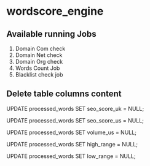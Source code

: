 # wordscore_engine

## Available running Jobs

1. Domain Com check
2. Domain Net check
3. Domain Org check
4. Words Count Job
5. Blacklist check job


## Delete table columns content

UPDATE processed_words SET seo_score_uk = NULL;

UPDATE processed_words SET seo_score_us = NULL;

UPDATE processed_words SET volume_us = NULL;

UPDATE processed_words SET high_range = NULL;

UPDATE processed_words SET low_range = NULL;

